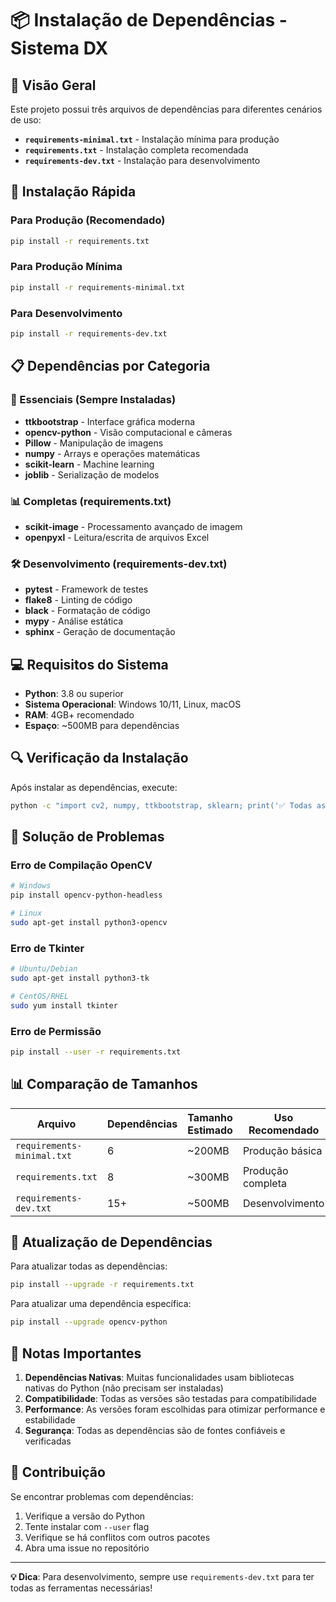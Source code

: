 # 📦 Instalação de Dependências - Sistema DX

## 🎯 Visão Geral

Este projeto possui três arquivos de dependências para diferentes cenários de uso:

- **`requirements-minimal.txt`** - Instalação mínima para produção
- **`requirements.txt`** - Instalação completa recomendada
- **`requirements-dev.txt`** - Instalação para desenvolvimento

## 🚀 Instalação Rápida

### Para Produção (Recomendado)
```bash
pip install -r requirements.txt
```

### Para Produção Mínima
```bash
pip install -r requirements-minimal.txt
```

### Para Desenvolvimento
```bash
pip install -r requirements-dev.txt
```

## 📋 Dependências por Categoria

### 🔧 Essenciais (Sempre Instaladas)
- **ttkbootstrap** - Interface gráfica moderna
- **opencv-python** - Visão computacional e câmeras
- **Pillow** - Manipulação de imagens
- **numpy** - Arrays e operações matemáticas
- **scikit-learn** - Machine learning
- **joblib** - Serialização de modelos

### 📊 Completas (requirements.txt)
- **scikit-image** - Processamento avançado de imagem
- **openpyxl** - Leitura/escrita de arquivos Excel

### 🛠️ Desenvolvimento (requirements-dev.txt)
- **pytest** - Framework de testes
- **flake8** - Linting de código
- **black** - Formatação de código
- **mypy** - Análise estática
- **sphinx** - Geração de documentação

## 💻 Requisitos do Sistema

- **Python**: 3.8 ou superior
- **Sistema Operacional**: Windows 10/11, Linux, macOS
- **RAM**: 4GB+ recomendado
- **Espaço**: ~500MB para dependências

## 🔍 Verificação da Instalação

Após instalar as dependências, execute:

```bash
python -c "import cv2, numpy, ttkbootstrap, sklearn; print('✅ Todas as dependências instaladas com sucesso!')"
```

## 🚨 Solução de Problemas

### Erro de Compilação OpenCV
```bash
# Windows
pip install opencv-python-headless

# Linux
sudo apt-get install python3-opencv
```

### Erro de Tkinter
```bash
# Ubuntu/Debian
sudo apt-get install python3-tk

# CentOS/RHEL
sudo yum install tkinter
```

### Erro de Permissão
```bash
pip install --user -r requirements.txt
```

## 📊 Comparação de Tamanhos

| Arquivo | Dependências | Tamanho Estimado | Uso Recomendado |
|---------|--------------|------------------|-----------------|
| `requirements-minimal.txt` | 6 | ~200MB | Produção básica |
| `requirements.txt` | 8 | ~300MB | Produção completa |
| `requirements-dev.txt` | 15+ | ~500MB | Desenvolvimento |

## 🔄 Atualização de Dependências

Para atualizar todas as dependências:

```bash
pip install --upgrade -r requirements.txt
```

Para atualizar uma dependência específica:

```bash
pip install --upgrade opencv-python
```

## 📝 Notas Importantes

1. **Dependências Nativas**: Muitas funcionalidades usam bibliotecas nativas do Python (não precisam ser instaladas)
2. **Compatibilidade**: Todas as versões são testadas para compatibilidade
3. **Performance**: As versões foram escolhidas para otimizar performance e estabilidade
4. **Segurança**: Todas as dependências são de fontes confiáveis e verificadas

## 🤝 Contribuição

Se encontrar problemas com dependências:

1. Verifique a versão do Python
2. Tente instalar com `--user` flag
3. Verifique se há conflitos com outros pacotes
4. Abra uma issue no repositório

---

**💡 Dica**: Para desenvolvimento, sempre use `requirements-dev.txt` para ter todas as ferramentas necessárias!
